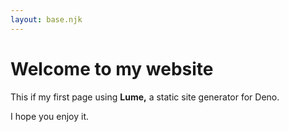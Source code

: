 ```yaml
---
layout: base.njk
---
```


# Welcome to my website

This if my first page using **Lume,**
a static site generator for Deno.

I hope you enjoy it.
